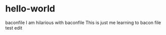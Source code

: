 # hello-world
baconfile
I am hilarious with baconfile
This is just me learning to bacon file test edit
